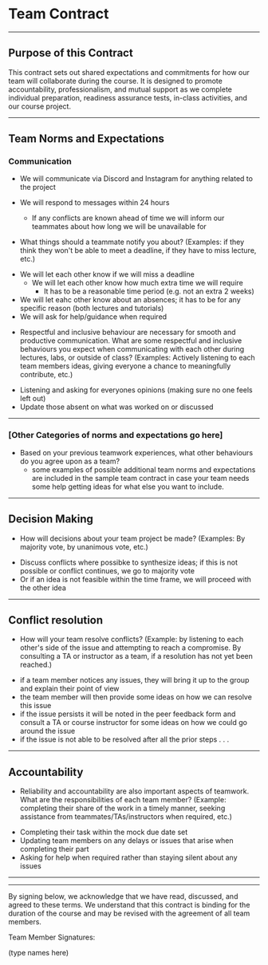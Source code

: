 # Team Contract
---
## Purpose of this Contract

This contract sets out shared expectations and commitments for how our team will collaborate during the course. It is designed to promote accountability, professionalism, and mutual support as we complete individual preparation, readiness assurance tests, in-class activities, and our course project.

---
## Team Norms and Expectations

### Communication

- We will communicate via Discord and Instagram for anything related to the project

- We will respond to messages within 24 hours
  - If any conflicts are known ahead of time we will inform our teammates about how long we will be unavailable for

* What things should a teammate notify you about? (Examples: if they think they won't be able to meet a deadline, if they have to miss lecture, etc.)

- We will let each other know if we will miss a deadline
  - We will let each other know how much extra time we will require
    - It has to be a reasonable time period (e.g. not an extra 2 weeks)
- We will let eahc other know about an absences; it has to be for any specific reason (both lectures and tutorials)
- We will ask for help/guidance when required

* Respectful and inclusive behaviour are necessary for smooth and productive communication. What are some respectful and inclusive behaviours you expect when communicating with each other during lectures, labs, or outside of class? (Examples: Actively listening to each team members ideas, giving everyone a chance to meaningfully contribute, etc.)

- Listening and asking for everyones opinions (making sure no one feels left out)
- Update those absent on what was worked on or discussed

---

### [Other Categories of norms and expectations go here]

* Based on your previous teamwork experiences, what other behaviours do you agree upon as a team?
    - some examples of possible additional team norms and expectations are included in the sample team contract in case your team needs some help getting ideas for what else you want to include.

---

## Decision Making

* How will decisions about your team project be made? (Examples: By majority vote, by unanimous vote, etc.)
- Discuss conflicts where possibke to synthesize ideas; if this is not possible or conflict continues, we go to majority vote
- Or if an idea is not feasible within the time frame, we will proceed with the other idea

---
## Conflict resolution

* How will your team resolve conflicts? (Example: by listening to each other's side of the issue and attempting to reach a compromise. By consulting a TA or instructor as a team, if a resolution has not yet been reached.)
- if a team member notices any issues, they will bring it up to the group and explain their point of view
- the team member will then provide some ideas on how we can resolve this issue
- if the issue persists it will be noted in the peer feedback form and consult a TA or course instructor for some ideas on how we could go around the issue
- if the issue is not able to be resolved after all the prior steps . . .

---

## Accountability

* Reliability and accountability are also important aspects of teamwork. What are the responsibilities of each team member? (Example: completing their share of the work in a timely manner, seeking assistance from teammates/TAs/instructors when required, etc.)
- Completing their task within the mock due date set
- Updating team members on any delays or issues that arise when completing their part
- Asking for help when required rather than staying silent about any issues

---

---

By signing below, we acknowledge that we have read, discussed, and agreed to these terms. We understand that this contract is binding for the duration of the course and may be revised with the agreement of all team members.

Team Member Signatures:

(type names here)
